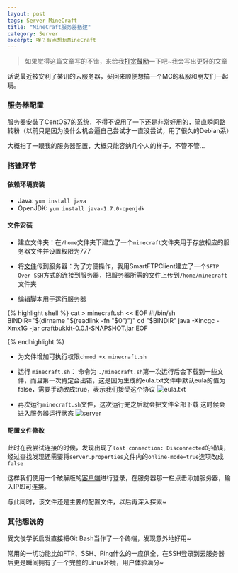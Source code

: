 ```yaml
---
layout: post
tags: Server MineCraft
title: "MineCraft服务器搭建"
category: Server
excerpt: 唉？有点想玩MineCraft
---
```


> 如果觉得这篇文章写的不错，来给我[打赏鼓励](https://github.com/miaochiahao/miaochiahao.github.io/blob/master/pictures/alipay.jpg?raw=true)一下吧~我会写出更好的文章

话说最近被安利了某讯的云服务器，买回来顺便想搞一个MC的私服和朋友们一起玩。

### 服务器配置
服务器安装了CentOS7的系统，不得不说用了一下还是非常好用的，简直瞬间路转粉（以前只是因为没什么机会逼自己尝试才一直没尝试，用了很久的Debian系）

大概扫了一眼我的服务器配置，大概只能容纳几个人的样子，不管不管...

### 搭建环节

#### 依赖环境安装

* Java: `yum install java`
* OpenJDK: `yum install java-1.7.0-openjdk`
#### 文件安装
* 建立文件夹：在`/home`文件夹下建立了一个`minecraft`文件夹用于存放相应的服务器文件并设置权限为777

* 将[文件](http://oc42vgpoj.bkt.clouddn.com/spigot-1.8.7-R0.1-SNAPSHOT.jar)传到服务器：为了方便操作，我用SmartFTPClient建立了一个`SFTP Over SSH`方式的连接到服务器，把服务器所需的文件上传到`/home/minecraft`文件夹

* 编辑脚本用于运行服务器

{% highlight shell %}
cat > minecraft.sh << EOF
#!/bin/sh
BINDIR="\$(dirname "\$(readlink -fn "\$0")")"
cd "\$BINDIR"
java -Xincgc -Xmx1G -jar craftbukkit-0.0.1-SNAPSHOT.jar
EOF

{% endhighlight %}

* 为文件增加可执行权限`chmod +x minecraft.sh`
* 运行 `minecraft.sh`： 命令为 `./minecraft.sh`第一次运行后会下载到一些文件，而且第一次肯定会出错，这是因为生成的eula.txt文件中默认eula的值为false，需要手动改成true，表示我们接受这个协议
  ![eula.txt](http://oc42vgpoj.bkt.clouddn.com/eula.png)

* 再次运行`minecraft.sh`文件，这次运行完之后就会把文件全部下载
  这时候会进入服务器运行状态
  ![server](http://oc42vgpoj.bkt.clouddn.com/server.png)

#### 配置文件修改
此时在我尝试连接的时候，发现出现了`lost connection: Disconnected`的错误，经过查找发现还需要将`server.properties`文件内的`online-mode=true`选项改成`false`

这样我们使用一个破解版的[客户端](http://oc42vgpoj.bkt.clouddn.com/minecraft1.8.zip)进行登录，在服务器那一栏点击添加服务器，输入IP即可连接。

与此同时，该文件还是主要的配置文件，以后再深入探索~

### 其他想说的
受文俊学长启发直接把Git Bash当作了一个终端，发现意外地好用~

常用的一切功能比如FTP、SSH、Ping什么的一应俱全，在SSH登录到云服务器后更是瞬间拥有了一个完整的Linux环境，用户体验满分~